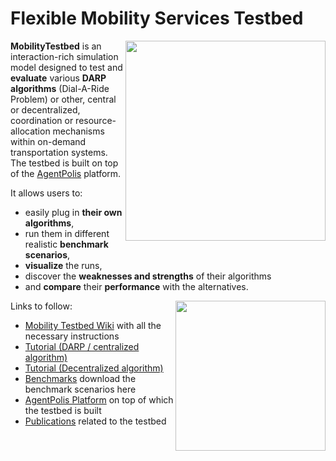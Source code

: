 Flexible Mobility Services Testbed
===============

[<img src="https://raw.github.com/agents4its/mobilitytestbed/screenshots/video.png" width="320" align="right" />](https://drive.google.com/file/d/0B7eVloLJJjtbTHI1VlpaM2xZYVE/edit?usp=sharing)

**MobilityTestbed** is an interaction-rich simulation model designed to test and **evaluate** various **DARP algorithms** (Dial-A-Ride Problem) or other, central or decentralized, coordination or resource-allocation mechanisms within on-demand transportation systems. The testbed is built on top of the [AgentPolis](http://agentpolis.com/) platform.


It allows users to:
* easily plug in **their own algorithms**, 
* run them in different realistic **benchmark scenarios**, 
* **visualize** the runs,
* discover the **weaknesses and strengths** of their algorithms
* and **compare** their **performance** with the alternatives.

<img src="https://raw.github.com/agents4its/mobilitytestbed/screenshots/screenshot1.jpg" width="240" align="right" />

Links to follow:
* [Mobility Testbed Wiki](http://github.com/agents4its/mobilitytestbed/wiki) with all the necessary instructions
* [Tutorial (DARP / centralized algorithm)](http://goo.gl/0Swwrc) 
* [Tutorial (Decentralized algorithm)](http://goo.gl/RSVadu)
* [Benchmarks](http://github.com/agents4its/mobilitytestbed/wiki/Benchmarks) download the benchmark scenarios here
* [AgentPolis Platform](http://agentpolis.org/) on top of which the testbed is built
* [Publications](http://github.com/agents4its/mobilitytestbed/wiki/Publications) related to the testbed
